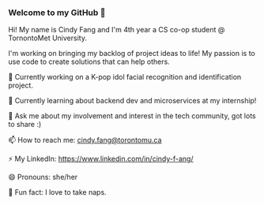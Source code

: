 ### Welcome to my GitHub 👋

Hi! My name is Cindy Fang and I'm 4th year a CS co-op student @ TornontoMet University.

I'm working on bringing my backlog of project ideas to life! My passion is to use code to create solutions that can help others. 

🔭 Currently working on a K-pop idol facial recognition and identification project. 

🌱 Currently learning about backend dev and microservices at my internship! 

💬 Ask me about my involvement and interest in the tech community, got lots to share :) 

📫 How to reach me: cindy.fang@torontomu.ca 

⚡ My LinkedIn: https://www.linkedin.com/in/cindy-f-ang/

😄 Pronouns: she/her 

💖 Fun fact: I love to take naps. 


<!--
**cindy-fang/cindy-fang** is a ✨ _special_ ✨ repository because its `README.md` (this file) appears on your GitHub profile.

Here are some ideas to get you started:

- 🔭 I’m currently working on ...
- 🌱 I’m currently learning ...
- 👯 I’m looking to collaborate on ...
- 🤔 I’m looking for help with ...
- 💬 Ask me about ...
- 📫 How to reach me: ...
- 😄 Pronouns: ...
- ⚡ Fun fact: ...
-->
